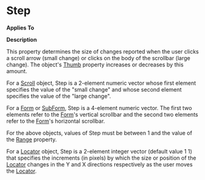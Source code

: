 



<h1 class="heading"><span class="name">Step</span></h1>

**Applies To**


**Description**


This property determines the size of changes reported when the user clicks a scroll arrow (small change) or clicks on the body of the scrollbar (large change). The object's [Thumb](Thumb.htm) property increases or decreases by this amount.


For a [Scroll](./scroll.md) object, Step is a 2-element numeric vector whose first element specifies the value of the "small change" and whose second element specifies the value of the "large change".


For a [Form](./form.md) or [SubForm](./subform.md), Step is a 4-element numeric vector. The first two elements refer to the [Form](./form.md)'s vertical scrollbar and the second two elements refer to the [Form](./form.md)'s horizontal scrollbar.


For the above objects, values of Step must be between 1 and the value of the [Range](Range.htm) property.


For a [Locator](./locator.md) object, Step is a 2-element integer vector (default value 1 1) that specifies the increments (in pixels) by which the size or position of the [Locator](./locator.md) changes in the Y and X directions respectively as the user moves the [Locator](./locator.md).


